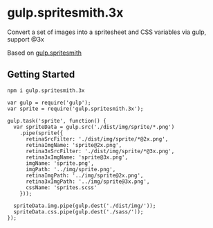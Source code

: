 # gulp.spritesmith.3x 
Convert a set of images into a spritesheet and CSS variables via gulp, support @3x

Based on [gulp.spritesmith](https://github.com/twolfson/gulp.spritesmith)

## Getting Started
`npm i gulp.spritesmith.3x`

```
var gulp = require('gulp');
var sprite = require('gulp.spritesmith.3x');

gulp.task('sprite', function() {
  var spriteData = gulp.src('./dist/img/sprite/*.png')
    .pipe(sprite({
      retinaSrcFilter: './dist/img/sprite/*@2x.png',
      retinaImgName: 'sprite@2x.png',
      retina3xSrcFilter: './dist/img/sprite/*@3x.png',
      retina3xImgName: 'sprite@3x.png',
      imgName: 'sprite.png',
      imgPath: '../img/sprite.png',
      retinaImgPath: '../img/sprite@2x.png',
      retina3xImgPath: '../img/sprite@3x.png',
      cssName: 'sprites.scss'
    }));

  spriteData.img.pipe(gulp.dest('./dist/img/'));
  spriteData.css.pipe(gulp.dest('./sass/'));
});
```